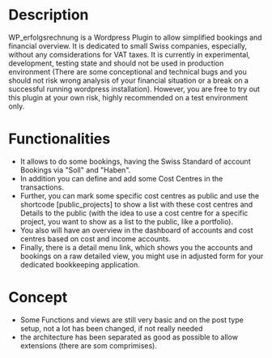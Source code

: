 # Description

WP_erfolgsrechnung is a Wordpress Plugin to allow simplified bookings and financial overview.
It is dedicated to small Swiss companies, especially, without any comsiderations for VAT taxes.
It is currently in experimental, development, testing state and should not be used in production environment 
(There are some conceptional and technical bugs and you should not risk wrong analysis of your financial situation or a break on a successful running wordpress installation).
However, you are free to try out this plugin at your own risk, highly recommended on a test environment only.

# Functionalities

- It allows to do some bookings, having the Swiss Standard of account Bookings via "Soll" and "Haben". 
- In addition you can define and add some Cost Centres in the transactions. 
- Further, you can mark some specific cost centres as public and use the shortcode [public_projects] to show a list with these cost centres and Details to the public (with the idea to use a cost centre for a specific project, you want to show as a list to the public, like a portfolio).
- You also  will have an overview in the dashboard of accounts and cost centres based on cost and income accounts.
- Finally, there is a detail menu link, which shows you the accounts and bookings on a raw detailed view, you might use in adjusted form for your dedicated bookkeeping application.

# Concept
  
- Some Functions and views are still very basic and on the post type setup, not a lot has been changed, if not really needed
- the architecture has been separated as good as possible to allow extensions (there are som comprimises).





